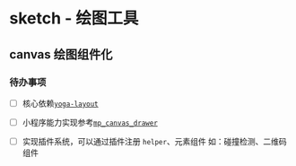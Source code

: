 # sketch - 绘图工具

## canvas 绘图组件化

### 待办事项
- [ ] 核心依赖[`yoga-layout`](https://www.yogalayout.dev/)
- [ ] 小程序能力实现参考[`mp_canvas_drawer`](https://github.com/kuckboy1994/mp_canvas_drawer)
- [ ] 实现插件系统，可以通过插件注册 `helper`、元素组件 如：碰撞检测、二维码组件
  